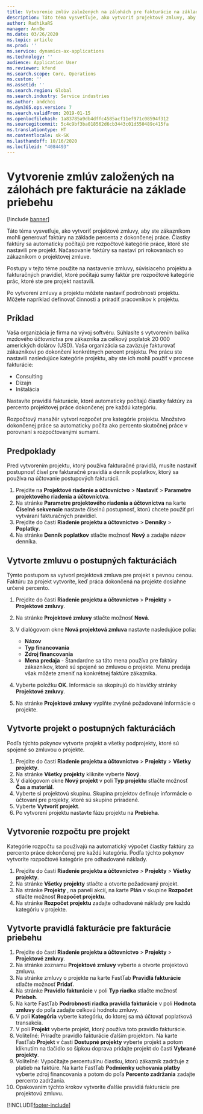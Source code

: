 ```yaml
---
title: Vytvorenie zmlúv založených na zálohách pre fakturácie na základe priebehu
description: Táto téma vysvetľuje, ako vytvoriť projektové zmluvy, aby ste zákazníkom mohli generovať faktúry na základe percenta z dokončenej práce.
author: RadhikaRS
manager: AnnBe
ms.date: 03/26/2020
ms.topic: article
ms.prod: ''
ms.service: dynamics-ax-applications
ms.technology: ''
audience: Application User
ms.reviewer: kfend
ms.search.scope: Core, Operations
ms.custom: ''
ms.assetid: ''
ms.search.region: Global
ms.search.industry: Service industries
ms.author: andchoi
ms.dyn365.ops.version: 7
ms.search.validFrom: 2019-01-15
ms.openlocfilehash: 1a83785a9db4dffc4585acf11ef971c08594f312
ms.sourcegitcommit: 5c4c9bf3ba018562d6cb3443c01d550489c415fa
ms.translationtype: HT
ms.contentlocale: sk-SK
ms.lasthandoff: 10/16/2020
ms.locfileid: "4084493"
---
```

# <a name="create-advanced-contracts-for-billing-based-on-progress"></a>Vytvorenie zmlúv založených na zálohách pre fakturácie na základe priebehu
[!include [banner](../includes/banner.md)]

Táto téma vysvetľuje, ako vytvoriť projektové zmluvy, aby ste zákazníkom mohli generovať faktúry na základe percenta z dokončenej práce. Čiastky faktúry sa automaticky počítajú pre rozpočtové kategórie práce, ktoré ste nastavili pre projekt. Načasovanie faktúry sa nastaví pri rokovaniach so zákazníkom o projektovej zmluve.

Postupy v tejto téme použite na nastavenie zmluvy, súvisiaceho projektu a fakturačných pravidiel, ktoré počítajú sumy faktúr pre rozpočtové kategórie prác, ktoré ste pre projekt nastavili.

Po vytvorení zmluvy a projektu môžete nastaviť podrobnosti projektu. Môžete napríklad definovať činnosti a priradiť pracovníkov k projektu.

## <a name="example"></a>Príklad

Vaša organizácia je firma na vývoj softvéru. Súhlasíte s vytvorením balíka mzdového účtovníctva pre zákazníka za celkový poplatok 20 000 amerických dolárov (USD). Vaša organizácia sa zaväzuje fakturovať zákazníkovi po dokončení konkrétnych percent projektu. Pre prácu ste nastavili nasledujúce kategórie projektu, aby ste ich mohli použiť v procese fakturácie:

- Consulting
- Dizajn
- Inštalácia

Nastavíte pravidlá fakturácie, ktoré automaticky počítajú čiastky faktúry za percento projektovej práce dokončenej pre každú kategóriu.

Rozpočtový manažér vytvorí rozpočet pre kategórie projektu. Množstvo dokončenej práce sa automaticky počíta ako percento skutočnej práce v porovnaní s rozpočtovanými sumami.

## <a name="prerequisites"></a>Predpoklady

Pred vytvorením projektu, ktorý používa fakturačné pravidlá, musíte nastaviť postupnosť čísel pre fakturačné pravidlá a denník poplatkov, ktorý sa používa na účtovanie postupových fakturácií.

1. Prejdite na **Projektové riadenie a účtovníctvo** \> **Nastaviť** \> **Parametre projektového riadenia a účtovníctva**.
2. Na stránke **Parametre projektového riadenia a účtovníctva** na karte **Číselné sekvencie** nastavte číselnú postupnosť, ktorú chcete použiť pri vytváraní fakturačných pravidiel.
3. Prejdite do časti **Riadenie projektu a účtovníctvo** \> **Denníky** \> **Poplatky**.
4. Na stránke **Denník poplatkov** stlačte možnosť **Nový** a zadajte názov denníka.

## <a name="create-a-contract-for-progress-billings"></a>Vytvorte zmluvu o postupných fakturáciách

Týmto postupom sa vytvorí projektová zmluva pre projekt s pevnou cenou. Faktúru za projekt vytvoríte, keď práca dokončená na projekte dosiahne určené percento.

1. Prejdite do časti **Riadenie projektu a účtovníctvo** \> **Projekty** \> **Projektové zmluvy**.
2. Na stránke **Projektové zmluvy** stlačte možnosť **Nová**.
3. V dialógovom okne **Nová projektová zmluva** nastavte nasledujúce polia:

    - **Názov**
    - **Typ financovania**
    - **Zdroj financovania**
    - **Mena predaja** - Štandardne sa táto mena používa pre faktúry zákazníkov, ktoré sú spojené so zmluvou o projekte. Menu predaja však môžete zmeniť na konkrétnej faktúre zákazníka.

4. Vyberte položku **OK**. Informácie sa skopírujú do hlavičky stránky **Projektové zmluvy**.
5. Na stránke **Projektové zmluvy** vyplňte zvyšné požadované informácie o projekte.

## <a name="create-a-project-for-progress-billings"></a>Vytvorte projekt o postupných fakturáciách

Podľa týchto pokynov vytvorte projekt a všetky podprojekty, ktoré sú spojené so zmluvou o projekte.

1. Prejdite do časti **Riadenie projektu a účtovníctvo** \> **Projekty** \> **Všetky projekty**.
2. Na stránke **Všetky projekty** kliknite vyberte **Nový**.
3. V dialógovom okne **Nový projekt** v poli **Typ projektu** stlačte možnosť **Čas a materiál**.
4. Vyberte si projektovú skupinu. Skupina projektov definuje informácie o účtovaní pre projekty, ktoré sú skupine priradené.
5. Vyberte **Vytvoriť projekt**.
6. Po vytvorení projektu nastavte fázu projektu na **Prebieha**.

## <a name="create-a-budget-for-a-project"></a>Vytvorenie rozpočtu pre projekt

Kategórie rozpočtu sa používajú na automatický výpočet čiastky faktúry za percento práce dokončenej pre každú kategóriu. Podľa týchto pokynov vytvoríte rozpočtové kategórie pre odhadované náklady.

1. Prejdite do časti **Riadenie projektu a účtovníctvo** \> **Projekty** \> **Všetky projekty**.
2. Na stránke **Všetky projekty** stlačte a otvorte požadovaný projekt.
3. Na stránke **Projekty** , na paneli akcií, na karte **Plán** v skupine **Rozpočet** stlačte možnosť **Rozpočet projektu**.
4. Na stránke **Rozpočet projektu** zadajte odhadované náklady pre každú kategóriu v projekte.

## <a name="create-billing-rules-for-progress-billings"></a>Vytvorte pravidlá fakturácie pre fakturácie priebehu

1. Prejdite do časti **Riadenie projektu a účtovníctvo** \> **Projekty** \> **Projektové zmluvy**.
2. Na stránke zoznamu **Projektové zmluvy** vyberte a otvorte projektovú zmluvu.
3. Na stránke zmluvy o projekte na karte FastTab **Pravidlá fakturácie** stlačte možnosť **Pridať**.
4. Na stránke **Pravidlo fakturácie** v poli **Typ riadka** stlačte možnosť **Priebeh**.
5. Na karte FastTab **Podrobnosti riadka pravidla fakturácie** v poli **Hodnota zmluvy** do poľa zadajte celkovú hodnotu zmluvy.
6. V poli **Kategória** vyberte kategóriu, do ktorej sa má účtovať poplatková transakcia.
7. V poli **Projekt** vyberte projekt, ktorý používa toto pravidlo fakturácie.
8. Voliteľné: Priraďte pravidlo fakturácie ďalším projektom. Na karte FastTab **Projekt** v časti **Dostupné projekty** vyberte projekt a potom kliknutím na tlačidlo so šípkou doprava pridajte projekt do časti **Vybrané projekty**.
9. Voliteľné: Vypočítajte percentuálnu čiastku, ktorú zákazník zadržuje z platieb na faktúre. Na karte FastTab **Podmienky uchovania platby** vyberte zdroj financovania a potom do poľa **Percento zadržania** zadajte percento zadržania.
10. Opakovaním týchto krokov vytvoríte ďalšie pravidlá fakturácie pre projektovú zmluvu.


[!INCLUDE[footer-include](../includes/footer-banner.md)]